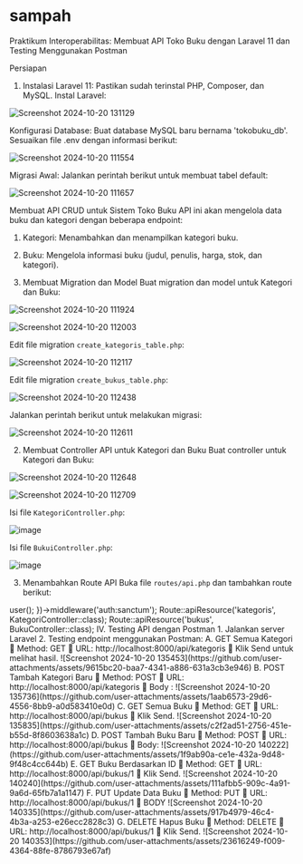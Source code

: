 # sampah

Praktikum Interoperabilitas: Membuat API Toko Buku dengan Laravel 11 dan Testing Menggunakan Postman 

Persiapan 
1. Instalasi Laravel 11: 
Pastikan sudah terinstal PHP, Composer, dan MySQL. 
Instal Laravel:

![Screenshot 2024-10-20 131129](https://github.com/user-attachments/assets/5701a015-73c3-4f8e-9adc-7345eaf5176d)

Konfigurasi Database: 
Buat database MySQL baru bernama 'tokobuku_db'. 
Sesuaikan file .env dengan informasi berikut:

![Screenshot 2024-10-20 111554](https://github.com/user-attachments/assets/dcc91c85-1f5c-4376-9bd2-9b19003aaf0c)

Migrasi Awal: 
Jalankan perintah berikut untuk membuat tabel default:

![Screenshot 2024-10-20 111657](https://github.com/user-attachments/assets/db2ece6a-f777-4667-9f1f-5517b09753ef)

Membuat API CRUD untuk Sistem Toko Buku 
API ini akan mengelola data buku dan kategori dengan beberapa endpoint: 
1. Kategori: Menambahkan dan menampilkan kategori buku. 
2. Buku: Mengelola informasi buku (judul, penulis, harga, stok, dan kategori).

1. Membuat Migration dan Model 
Buat migration dan model untuk Kategori dan Buku:

![Screenshot 2024-10-20 111924](https://github.com/user-attachments/assets/2bf796d3-cb98-42c0-811f-30ebe8230ac8)

![Screenshot 2024-10-20 112003](https://github.com/user-attachments/assets/a74417fc-3e8c-4f02-b383-e92cafbc5f14)

Edit file migration `create_kategoris_table.php`:

![Screenshot 2024-10-20 112117](https://github.com/user-attachments/assets/c609059d-e82d-46b4-910a-24564c339bc9)

Edit file migration `create_bukus_table.php`:

![Screenshot 2024-10-20 112438](https://github.com/user-attachments/assets/9cbbb71b-88aa-4e39-b91e-104bfc53180c)

Jalankan perintah berikut untuk melakukan migrasi:

![Screenshot 2024-10-20 112611](https://github.com/user-attachments/assets/39d1e930-e6d4-4cca-81a1-9cdb3fa4fb64)

2. Membuat Controller API untuk Kategori dan Buku 
Buat controller untuk Kategori dan Buku:

![Screenshot 2024-10-20 112648](https://github.com/user-attachments/assets/bb7dd943-a45d-4fef-aa21-a53d5fd67f30)

![Screenshot 2024-10-20 112709](https://github.com/user-attachments/assets/6225a3cb-494f-49f8-9553-2fef4f6933c1)

Isi file `KategoriController.php`: 

![image](https://github.com/user-attachments/assets/c9ae0e4c-e06c-4f9b-89b3-163e7c521313)

Isi file `BukuiController.php`: 

![image](https://github.com/user-attachments/assets/3e5ba1da-db45-4a5b-b434-768208254ab3)

3. Menambahkan Route API 
Buka file `routes/api.php` dan tambahkan route berikut:

<?php

use App\Http\Controllers\BukuController;
use App\Http\Controllers\KategoriController;
use Illuminate\Http\Request;
use Illuminate\Support\Facades\Route;

Route::get('/user', function (Request $request) {
    return $request->user();
})->middleware('auth:sanctum');

Route::apiResource('kategoris', KategoriController::class);
Route::apiResource('bukus', BukuController::class);

IV. Testing API dengan Postman 
1. Jalankan server Laravel

2. Testing endpoint menggunakan Postman: 
A. GET Semua Kategori 
 Method: GET 
 URL: http://localhost:8000/api/kategoris 
 Klik Send untuk melihat hasil. 

![Screenshot 2024-10-20 135453](https://github.com/user-attachments/assets/9615bc20-baa7-4341-a886-631a3cb3e946)

B. POST Tambah Kategori Baru 
 Method: POST 
 URL: http://localhost:8000/api/kategoris 
 Body :


![Screenshot 2024-10-20 135736](https://github.com/user-attachments/assets/1aab6573-29d6-4556-8bb9-a0d583410e0d)

C. GET Semua Buku 
 Method: GET 
 URL: http://localhost:8000/api/bukus 
 Klik Send. 

![Screenshot 2024-10-20 135835](https://github.com/user-attachments/assets/c2f2ad51-2756-451e-b55d-8f8603638a1c)

D. POST Tambah Buku Baru 
 Method: POST 
 URL: http://localhost:8000/api/bukus 
 Body: 

![Screenshot 2024-10-20 140222](https://github.com/user-attachments/assets/1f9ab90a-ce1e-432a-9d48-9f48c4cc644b)

E. 
GET Buku Berdasarkan ID 
 Method: GET 
 URL: http://localhost:8000/api/bukus/1 
 Klik Send.

![Screenshot 2024-10-20 140240](https://github.com/user-attachments/assets/111afbb5-909c-4a91-9a6d-65fb7a1a1147)

F. 
PUT Update Data Buku 
 Method: PUT 
 URL: http://localhost:8000/api/bukus/1 
 BODY 

![Screenshot 2024-10-20 140335](https://github.com/user-attachments/assets/917b4979-46c4-4b3a-a253-e26ecc2828c3)

G. DELETE Hapus Buku 
 Method: DELETE 
 URL: http://localhost:8000/api/bukus/1 
 Klik Send.

![Screenshot 2024-10-20 140353](https://github.com/user-attachments/assets/23616249-f009-4364-88fe-8786793e67af)







